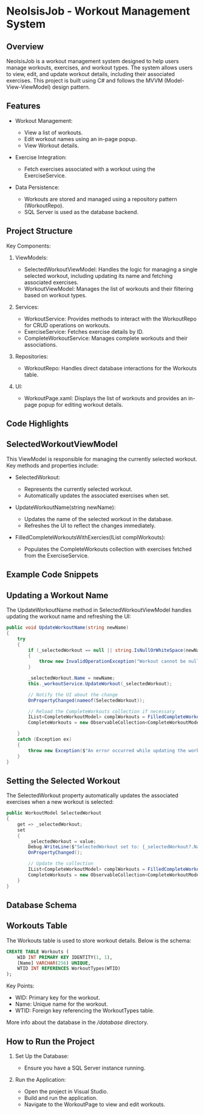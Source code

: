# NeoIsisJob - Workout Management System

Overview
--------
NeoIsisJob is a workout management system designed to help users manage workouts, exercises, and workout types. The system allows users to view, edit, and update workout details, including their associated exercises. This project is built using C# and follows the MVVM (Model-View-ViewModel) design pattern.

Features
--------
- Workout Management:
  - View a list of workouts.
  - Edit workout names using an in-page popup.
  - View Workout details.

- Exercise Integration:
  - Fetch exercises associated with a workout using the ExerciseService.

- Data Persistence:
  - Workouts are stored and managed using a repository pattern (WorkoutRepo).
  - SQL Server is used as the database backend.

Project Structure
-----------------
Key Components:

1. ViewModels:
   - SelectedWorkoutViewModel: Handles the logic for managing a single selected workout, including updating its name and fetching associated exercises.
   - WorkoutViewModel: Manages the list of workouts and their filtering based on workout types.

2. Services:
   - WorkoutService: Provides methods to interact with the WorkoutRepo for CRUD operations on workouts.
   - ExerciseService: Fetches exercise details by ID.
   - CompleteWorkoutService: Manages complete workouts and their associations.

3. Repositories:
   - WorkoutRepo: Handles direct database interactions for the Workouts table.

4. UI:
   - WorkoutPage.xaml: Displays the list of workouts and provides an in-page popup for editing workout details.

Code Highlights
---------------
SelectedWorkoutViewModel
------------------------
This ViewModel is responsible for managing the currently selected workout. Key methods and properties include:

- SelectedWorkout:
  - Represents the currently selected workout.
  - Automatically updates the associated exercises when set.

- UpdateWorkoutName(string newName):
  - Updates the name of the selected workout in the database.
  - Refreshes the UI to reflect the changes immediately.

- FilledCompleteWorkoutsWithExercies(IList<CompleteWorkoutModel> complWorkouts):
  - Populates the CompleteWorkouts collection with exercises fetched from the ExerciseService.

Example Code Snippets
----------------------
Updating a Workout Name
-----------------------
The UpdateWorkoutName method in SelectedWorkoutViewModel handles updating the workout name and refreshing the UI:
```csharp
public void UpdateWorkoutName(string newName)
{
    try
    {
        if (_selectedWorkout == null || string.IsNullOrWhiteSpace(newName))
        {
            throw new InvalidOperationException("Workout cannot be null and name cannot be empty or null.");
        }

        _selectedWorkout.Name = newName;
        this._workoutService.UpdateWorkout(_selectedWorkout);

        // Notify the UI about the change
        OnPropertyChanged(nameof(SelectedWorkout));

        // Reload the CompleteWorkouts collection if necessary
        IList<CompleteWorkoutModel> complWorkouts = FilledCompleteWorkoutsWithExercies(this._completeWorkoutService.GetCompleteWorkoutsByWorkoutId(this._selectedWorkout.Id));
        CompleteWorkouts = new ObservableCollection<CompleteWorkoutModel>(complWorkouts);

    }
    catch (Exception ex)
    {
        throw new Exception($"An error occurred while updating the workout: {ex.Message}", ex);
    }
}
```
Setting the Selected Workout
----------------------------
The SelectedWorkout property automatically updates the associated exercises when a new workout is selected:
```csharp
public WorkoutModel SelectedWorkout
{
    get => _selectedWorkout;
    set 
    { 
        _selectedWorkout = value;
        Debug.WriteLine($"SelectedWorkout set to: {_selectedWorkout?.Name}");
        OnPropertyChanged();

        // Update the collection
        IList<CompleteWorkoutModel> complWorkouts = FilledCompleteWorkoutsWithExercies(this._completeWorkoutService.GetCompleteWorkoutsByWorkoutId(this._selectedWorkout.Id));
        CompleteWorkouts = new ObservableCollection<CompleteWorkoutModel>(complWorkouts);
    }
}
```
Database Schema
---------------
Workouts Table
--------------
The Workouts table is used to store workout details. Below is the schema:

``` sql
CREATE TABLE Workouts (
    WID INT PRIMARY KEY IDENTITY(1, 1),
    [Name] VARCHAR(256) UNIQUE,
    WTID INT REFERENCES WorkoutTypes(WTID)
);
```

Key Points:
- WID: Primary key for the workout.
- Name: Unique name for the workout.
- WTID: Foreign key referencing the WorkoutTypes table.

More info about the database in the */database* directory.

How to Run the Project
----------------------
1. Set Up the Database:
   - Ensure you have a SQL Server instance running.

2. Run the Application:
   - Open the project in Visual Studio.
   - Build and run the application.
   - Navigate to the WorkoutPage to view and edit workouts.
